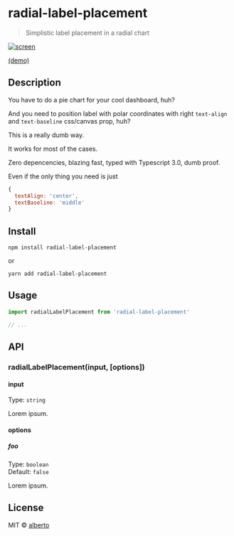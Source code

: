 # radial-label-placement

> Simplistic label placement in a radial chart

[![screen](https://raw.githubusercontent.com/nkint/radial-label-placement/master/screen.png)](http://nkint.github.io/radial-label-placement/)

[(demo)](http://nkint.github.io/radial-label-placement/)

<!-- iframe: http://nkint.github.io/radial-label-placement/index.html -->

## Description

You have to do a pie chart for your cool dashboard, huh?

And you need to position label with polar coordinates with right `text-align` and `text-baseline` css/canvas prop, huh?

This is a really dumb way.

It works for most of the cases.

Zero depencencies, blazing fast, typed with Typescript 3.0, dumb proof.

Even if the only thing you need is just

```js
{
  textAlign: 'center',
  textBaseline: 'middle'
}
```

## Install

```
npm install radial-label-placement
```

or

```
yarn add radial-label-placement
```

## Usage

```js
import radialLabelPlacement from 'radial-label-placement'

// ...
```

## API

### radialLabelPlacement(input, [options])

#### input

Type: `string`

Lorem ipsum.

#### options

##### foo

Type: `boolean`<br>
Default: `false`

Lorem ipsum.

## License

MIT © [alberto](https://github.com/nkint)
